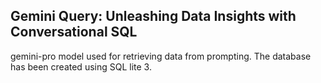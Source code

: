 ## Gemini Query: Unleashing Data Insights with Conversational SQL

gemini-pro model used for retrieving data from prompting.
The database has been created using SQL lite 3.  

